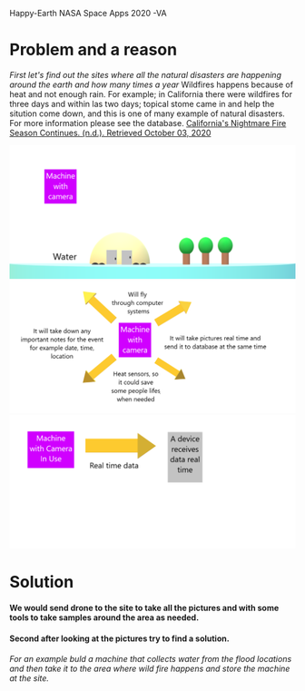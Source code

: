 Happy-Earth
NASA Space Apps 2020 -VA

# Problem and a reason
_First let's find out the sites where all the natural disasters are happening around the earth and how many times a year_
Wildfires happens because of heat and not enough rain. For example; in California there were wildfires for three days and within las two days; topical stome came in and help the sitution come down, and this is one of many example of natural disasters. For more information please see the database. [California's Nightmare Fire Season Continues. (n.d.). Retrieved October 03, 2020](https://earthobservatory.nasa.gov/images/147363/californias-nightmare-fire-season-continues--)

![Flood](https://github.com/mayflower1234/Happy-Earth/blob/main/Flood%202.png)
![](https://github.com/mayflower1234/Happy-Earth/blob/main/Machine%20Usage.png)
![](https://github.com/mayflower1234/Happy-Earth/blob/main/System%20Process.png)

# Solution
#### We would send drone to the site to take all the pictures and with some tools to take samples around the area as needed.
#### Second after looking at the pictures try to find a solution. 
###### For an example buld a machine that collects water from the flood locations and then take it to the area where wild fire happens and store the machine at the site.

